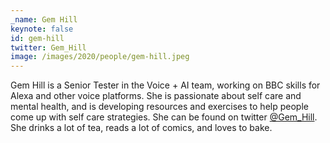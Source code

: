 ```yaml
---
_name: Gem Hill
keynote: false
id: gem-hill
twitter: Gem_Hill ‏
image: /images/2020/people/gem-hill.jpeg
---
```

Gem Hill is a Senior Tester in the Voice + AI team, working on BBC skills for Alexa and other voice platforms. She is
passionate about self care and mental health, and is developing resources and exercises to help people come up with self
care strategies. She can be found on twitter [@Gem_Hill](https://twitter.com/Gem_Hill). She drinks a lot of tea, reads a
lot of comics, and loves to bake.